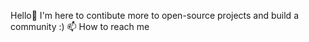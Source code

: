 Hello👋 
I'm here to contibute more to open-source projects and build a community :)
📫 How to reach me 


